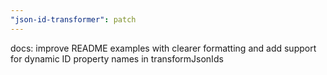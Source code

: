 ```yaml
---
"json-id-transformer": patch
---
```


docs: improve README examples with clearer formatting and add support for dynamic ID property names in transformJsonIds
